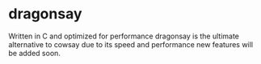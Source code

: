 # dragonsay

Written in C and optimized for performance dragonsay is the ultimate alternative to cowsay due to its speed and performance new features will be added soon.
